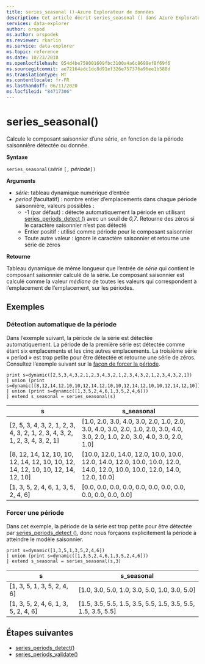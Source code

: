 ```yaml
---
title: series_seasonal ()-Azure Explorateur de données
description: Cet article décrit series_seasonal () dans Azure Explorateur de données.
services: data-explorer
author: orspod
ms.author: orspodek
ms.reviewer: rkarlin
ms.service: data-explorer
ms.topic: reference
ms.date: 10/23/2018
ms.openlocfilehash: 054d4be758001609fbc3100a4a6c8698ef8f69f6
ms.sourcegitcommit: ae72164adc1dc8d91ef326e757376a96ee1b588d
ms.translationtype: MT
ms.contentlocale: fr-FR
ms.lasthandoff: 06/11/2020
ms.locfileid: "84717306"
---
```

# <a name="series_seasonal"></a>series_seasonal()

Calcule le composant saisonnier d’une série, en fonction de la période saisonnière détectée ou donnée.

**Syntaxe**

`series_seasonal(`*série* `[,` *période*`])`

**Arguments**

* *série*: tableau dynamique numérique d’entrée
* *period* (facultatif) : nombre entier d’emplacements dans chaque période saisonnière, valeurs possibles :
    *  -1 (par défaut) : détecte automatiquement la période en utilisant [series_periods_detect ()](series-periods-detectfunction.md) avec un seuil de *0,7*. Retourne des zéros si le caractère saisonnier n’est pas détecté
    * Entier positif : utilisé comme période pour le composant saisonnier
    * Toute autre valeur : ignore le caractère saisonnier et retourne une série de zéros

**Retourne**

Tableau dynamique de même longueur que l’entrée de *série* qui contient le composant saisonnier calculé de la série. Le composant saisonnier est calculé comme la valeur *médiane* de toutes les valeurs qui correspondent à l’emplacement de l’emplacement, sur les périodes.

## <a name="examples"></a>Exemples

### <a name="auto-detect-the-period"></a>Détection automatique de la période

Dans l’exemple suivant, la période de la série est détectée automatiquement. La période de la première série est détectée comme étant six emplacements et les cinq autres emplacements. La troisième série « period » est trop petite pour être détectée et retourne une série de zéros. Consultez l’exemple suivant sur la [façon de forcer la période](#force-a-period).

<!-- csl: https://help.kusto.windows.net:443/Samples -->
```kusto
print s=dynamic([2,5,3,4,3,2,1,2,3,4,3,2,1,2,3,4,3,2,1,2,3,4,3,2,1])
| union (print s=dynamic([8,12,14,12,10,10,12,14,12,10,10,12,14,12,10,10,12,14,12,10]))
| union (print s=dynamic([1,3,5,2,4,6,1,3,5,2,4,6]))
| extend s_seasonal = series_seasonal(s)
```

|s|s_seasonal|
|---|---|
|[2, 5, 3, 4, 3, 2, 1, 2, 3, 4, 3, 2, 1, 2, 3, 4, 3, 2, 1, 2, 3, 4, 3, 2, 1]|[1.0, 2.0, 3.0, 4.0, 3.0, 2.0, 1.0, 2.0, 3.0, 4.0, 3.0, 2.0, 1.0, 2.0, 3.0, 4.0, 3.0, 2.0, 1.0, 2.0, 3.0, 4.0, 3.0, 2.0, 1.0]|
|[8, 12, 14, 12, 10, 10, 12, 14, 12, 10, 10, 12, 14, 12, 10, 10, 12, 14, 12, 10]|[10.0, 12.0, 14.0, 12.0, 10.0, 10.0, 12.0, 14.0, 12.0, 10.0, 10.0, 12.0, 14.0, 12.0, 10.0, 10.0, 12.0, 14.0, 12.0, 10.0]|
|[1, 3, 5, 2, 4, 6, 1, 3, 5, 2, 4, 6]|[0.0, 0.0, 0.0, 0.0, 0.0, 0.0, 0.0, 0.0, 0.0, 0.0, 0.0, 0.0]|

### <a name="force-a-period"></a>Forcer une période

Dans cet exemple, la période de la série est trop petite pour être détectée par [series_periods_detect ()](series-periods-detectfunction.md), donc nous forçaons explicitement la période à atteindre le modèle saisonnier.

<!-- csl: https://help.kusto.windows.net:443/Samples -->
```kusto
print s=dynamic([1,3,5,1,3,5,2,4,6]) 
| union (print s=dynamic([1,3,5,2,4,6,1,3,5,2,4,6]))
| extend s_seasonal = series_seasonal(s,3)
```

|s|s_seasonal|
|---|---|
|[1, 3, 5, 1, 3, 5, 2, 4, 6]|[1.0, 3.0, 5.0, 1.0, 3.0, 5.0, 1.0, 3.0, 5.0]|
|[1, 3, 5, 2, 4, 6, 1, 3, 5, 2, 4, 6]|[1.5, 3.5, 5.5, 1.5, 3.5, 5.5, 1.5, 3.5, 5.5, 1.5, 3.5, 5.5]|
 
## <a name="next-steps"></a>Étapes suivantes

* [series_periods_detect()](series-periods-detectfunction.md)
* [series_periods_validate()](series-periods-validatefunction.md)
